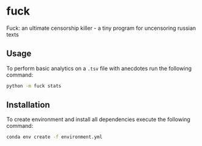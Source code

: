 # fuck

Fuck: an ultimate censorship killer - a tiny program for uncensoring russian texts

## Usage

To perform basic analytics on a `.tsv` file with anecdotes run the following command:

```sh
python -m fuck stats
```

## Installation

To create environment and install all dependencies execute the following command:

```sh
conda env create -f environment.yml
```
